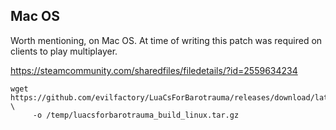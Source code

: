 ## Mac OS

Worth mentioning, on Mac OS. At time of writing this patch was required on clients to play multiplayer.

https://steamcommunity.com/sharedfiles/filedetails/?id=2559634234
```
wget https://github.com/evilfactory/LuaCsForBarotrauma/releases/download/latest/luacsforbarotrauma_build_linux.tar.gz \
     -o /temp/luacsforbarotrauma_build_linux.tar.gz
```